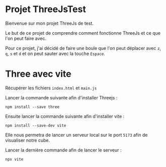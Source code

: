# Projet ThreeJsTest

Bienvenue sur mon projet ThreeJs de test.

Le but de ce projet de comprendre comment fonctionne ThreeJs et ce que l'on peut faire avec.

Pour ce projet, j'ai décidé de faire une boule que l'on peut déplacer avec `z`, `q`, `s` et `d` et on peut sauter avec la touche `Espace`.

# Three avec vite

Récupérer les fichiers `index.html` et `main.js`

Lancer la commande suivante afin d'installer Threejs :
``` shell
npm install --save three
```

Ensuite lancer la commande suivante afin d'installer vite :
``` shell
npm install --save-dev vite
```
Elle nous permetra de lancer un serveur local sur le port `5173` afin de visualiser notre cube.

Lancer la dernière commande afin de lancer le serveur : 
``` shell
npx vite
```